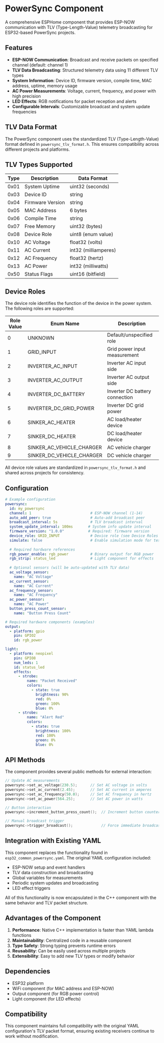 # PowerSync Component

A comprehensive ESPHome component that provides ESP-NOW communication with TLV (Type-Length-Value) telemetry broadcasting for ESP32-based PowerSync projects.

## Features

- **ESP-NOW Communication**: Broadcast and receive packets on specified channel (default: channel 1)
- **TLV Data Broadcasting**: Structured telemetry data using 11 different TLV types
- **System Information**: Device ID, firmware version, compile time, MAC address, uptime, memory usage
- **AC Power Measurements**: Voltage, current, frequency, and power with high precision
- **LED Effects**: RGB notifications for packet reception and alerts
- **Configurable Intervals**: Customizable broadcast and system update frequencies

## TLV Data Format

The PowerSync component uses the standardized TLV (Type-Length-Value) format defined in `powersync_tlv_format.h`. This ensures compatibility across different projects and platforms.

## TLV Types Supported

| Type | Description | Data Format |
|------|-------------|-------------|
| 0x01 | System Uptime | uint32 (seconds) |
| 0x03 | Device ID | string |
| 0x04 | Firmware Version | string |
| 0x05 | MAC Address | 6 bytes |
| 0x06 | Compile Time | string |
| 0x07 | Free Memory | uint32 (bytes) |
| 0x08 | Device Role | uint8 (enum value) |
| 0x10 | AC Voltage | float32 (volts) |
| 0x11 | AC Current | int32 (milliamperes) |
| 0x12 | AC Frequency | float32 (hertz) |
| 0x13 | AC Power | int32 (milliwatts) |
| 0x50 | Status Flags | uint16 (bitfield) |

## Device Roles

The device role identifies the function of the device in the power system. The following roles are supported:

| Role Value | Enum Name | Description |
|------------|-----------|-------------|
| 0 | UNKNOWN | Default/unspecified role |
| 1 | GRID_INPUT | Grid power input measurement |
| 2 | INVERTER_AC_INPUT | Inverter AC input side |
| 3 | INVERTER_AC_OUTPUT | Inverter AC output side |
| 4 | INVERTER_DC_BATTERY | Inverter DC battery connection |
| 5 | INVERTER_DC_GRID_POWER | Inverter DC grid power |
| 6 | SINKER_AC_HEATER | AC load/heater device |
| 7 | SINKER_DC_HEATER | DC load/heater device |
| 8 | SINKER_AC_VEHICLE_CHARGER | AC vehicle charger |
| 9 | SINKER_DC_VEHICLE_CHARGER | DC vehicle charger |

All device role values are standardized in `powersync_tlv_format.h` and shared across projects for consistency.

## Configuration

```yaml
# Example configuration
powersync:
  id: my_powersync
  channel: 1                           # ESP-NOW channel (1-14)
  auto_add_peer: true                  # Auto-add broadcast peer
  broadcast_interval: 5s               # TLV broadcast interval
  system_update_interval: 100ms       # System info update interval
  firmware_version: "1.0.0"           # Required: firmware version
  device_role: GRID_INPUT              # Device role (see Device Roles below)
  simulate: false                      # Enable simulation mode for testing
  
  # Required hardware references
  rgb_power_enable: rgb_power          # Binary output for RGB power
  rgb_strip: status_led                # Light component for effects
  
  # Optional sensors (will be auto-updated with TLV data)
  ac_voltage_sensor:
    name: "AC Voltage"
  ac_current_sensor:
    name: "AC Current"
  ac_frequency_sensor:
    name: "AC Frequency"  
  ac_power_sensor:
    name: "AC Power"
  button_press_count_sensor:
    name: "Button Press Count"

# Required hardware components (examples)
output:
  - platform: gpio
    pin: GPIO2
    id: rgb_power

light:
  - platform: neopixel
    pin: GPIO8
    num_leds: 1
    id: status_led
    effects:
      - strobe:
          name: "Packet Received"
          colors:
            - state: true
              brightness: 90%
              red: 0%
              green: 100%
              blue: 0%
      - strobe:
          name: "Alert Red"
          colors:
            - state: true
              brightness: 100%
              red: 100%
              green: 0%
              blue: 0%
```

## API Methods

The component provides several public methods for external interaction:

```cpp
// Update AC measurements
powersync->set_ac_voltage(230.5);      // Set AC voltage in volts
powersync->set_ac_current(2.45);       // Set AC current in amperes  
powersync->set_ac_frequency(50.0);     // Set AC frequency in hertz
powersync->set_ac_power(564.25);       // Set AC power in watts

// Button interaction
powersync->increment_button_press_count();  // Increment button counter

// Manual broadcast trigger
powersync->trigger_broadcast();             // Force immediate broadcast
```

## Integration with Existing YAML

This component replaces the functionality found in `esp32_common_powersync.yaml`. The original YAML configuration included:

- ESP-NOW setup and event handlers
- TLV data construction and broadcasting
- Global variables for measurements
- Periodic system updates and broadcasting
- LED effect triggers

All of this functionality is now encapsulated in the C++ component with the same behavior and TLV packet structure.

## Advantages of the Component

1. **Performance**: Native C++ implementation is faster than YAML lambda functions
2. **Maintainability**: Centralized code in a reusable component
3. **Type Safety**: Strong typing prevents runtime errors
4. **Reusability**: Can be easily used across multiple projects
5. **Extensibility**: Easy to add new TLV types or modify behavior

## Dependencies

- ESP32 platform
- WiFi component (for MAC address and ESP-NOW)
- Output component (for RGB power control)
- Light component (for LED effects)

## Compatibility

This component maintains full compatibility with the original YAML configuration's TLV packet format, ensuring existing receivers continue to work without modification.